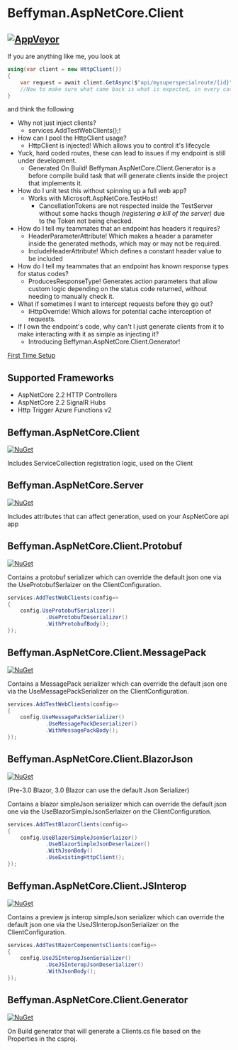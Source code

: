 # Beffyman.AspNetCore.Client
[![AppVeyor](https://ci.appveyor.com/api/projects/status/984mqqfnwytd3oga?svg=true)](https://ci.appveyor.com/project/Beffyman/aspnetcore-client)
---

If you are anything like me, you look at

```c#
using(var client = new HttpClient())
{
	var request = await client.GetAsync($"api/mysuperspecialroute/{id}");
	//Now to make sure what came back is what is expected, in every case...
}
```
and think the following
- Why not just inject clients?
  - services.AddTestWebClients();!
- How can I pool the HttpClient usage? 
  - HttpClient is injected! Which allows you to control it's lifecycle
- Yuck, hard coded routes, these can lead to issues if my endpoint is still under development. 
  - Generated On Build! Beffyman.AspNetCore.Client.Generator is a before compile build task that will generate clients inside the project that implements it.
- How do I unit test this without spinning up a full web app? 
  - Works with Microsoft.AspNetCore.TestHost!
    - CancellationTokens are not respected inside the TestServer without some hacks though *(registering a kill of the server)* due to the Token not being checked.
- How do I tell my teammates that an endpoint has headers it requires? 
  - HeaderParameterAttribute! Which makes a header a parameter inside the generated methods, which may or may not be required.
  - IncludeHeaderAttribute! Which defines a constant header value to be included
- How do I tell my teammates that an endpoint has known response types for status codes?
  - ProducesResponseType! Generates action parameters that allow custom logic depending on the status code returned, without needing to manually check it.
- What if sometimes I want to intercept requests before they go out? 
  - IHttpOverride! Which allows for potential cache interception of requests.
- If I own the endpoint's code, why can't I just generate clients from it to make interacting with it as simple as injecting it?
  - Introducing Beffyman.AspNetCore.Client.Generator!

[First Time Setup](https://github.com/Beffyman/AspNetCore.Client/wiki/First-Time-Setup)

## Supported Frameworks
- AspNetCore 2.2 HTTP Controllers
- AspNetCore 2.2 SignalR Hubs
- Http Trigger Azure Functions v2

## Beffyman.AspNetCore.Client
[![NuGet](https://img.shields.io/nuget/v/Beffyman.AspNetCore.Client.svg)](https://www.nuget.org/packages/Beffyman.AspNetCore.Client)

Includes ServiceCollection registration logic, used on the Client

## Beffyman.AspNetCore.Server
[![NuGet](https://img.shields.io/nuget/v/Beffyman.AspNetCore.Server.svg)](https://www.nuget.org/packages/Beffyman.AspNetCore.Server)

Includes attributes that can affect generation, used on your AspNetCore api app

## Beffyman.AspNetCore.Client.Protobuf
[![NuGet](https://img.shields.io/nuget/v/Beffyman.AspNetCore.Client.Protobuf.svg)](https://www.nuget.org/packages/Beffyman.AspNetCore.Client.Protobuf)

Contains a protobuf serializer which can override the default json one via the UseProtobufSerlaizer on the ClientConfiguration.

```c#
services.AddTestWebClients(config=>
{
	config.UseProtobufSerializer()
			.UseProtobufDeserializer()
			.WithProtobufBody();
});

```


## Beffyman.AspNetCore.Client.MessagePack
[![NuGet](https://img.shields.io/nuget/v/Beffyman.AspNetCore.Client.MessagePack.svg)](https://www.nuget.org/packages/Beffyman.AspNetCore.Client.MessagePack)

Contains a MessagePack serializer which can override the default json one via the UseMessagePackSerializer on the ClientConfiguration.

```c#
services.AddTestWebClients(config=>
{
	config.UseMessagePackSerializer()
			.UseMessagePackDeserializer()
			.WithMessagePackBody();
});

```


## Beffyman.AspNetCore.Client.BlazorJson
[![NuGet](https://img.shields.io/nuget/v/Beffyman.AspNetCore.Client.BlazorJson.svg)](https://www.nuget.org/packages/Beffyman.AspNetCore.Client.BlazorJson)

(Pre-3.0 Blazor, 3.0 Blazor can use the default Json Serializer)

Contains a blazor simpleJson serializer which can override the default json one via the UseBlazorSimpleJsonSerlaizer on the ClientConfiguration.

```c#
services.AddTestBlazorClients(config=>
{
	config.UseBlazorSimpleJsonSerlaizer()
			.UseBlazorSimpleJsonDeserlaizer()
			.WithJsonBody()
			.UseExistingHttpClient();
});

```


## Beffyman.AspNetCore.Client.JSInterop
[![NuGet](https://img.shields.io/nuget/v/Beffyman.AspNetCore.Client.JSInterop.svg)](https://www.nuget.org/packages/Beffyman.AspNetCore.Client.JSInterop)

Contains a preview js interop simpleJson serializer which can override the default json one via the UseJSInteropJsonSerializer on the ClientConfiguration.

```c#
services.AddTestRazorComponentsClients(config=>
{
	config.UseJSInteropJsonSerializer()
			.UseJSInteropJsonDeserializer()
			.WithJsonBody();
});

```


## Beffyman.AspNetCore.Client.Generator
[![NuGet](https://img.shields.io/nuget/v/Beffyman.AspNetCore.Client.Generator.svg)](https://www.nuget.org/packages/Beffyman.AspNetCore.Client.Generator)

On Build generator that will generate a Clients.cs file based on the Properties in the csproj.

